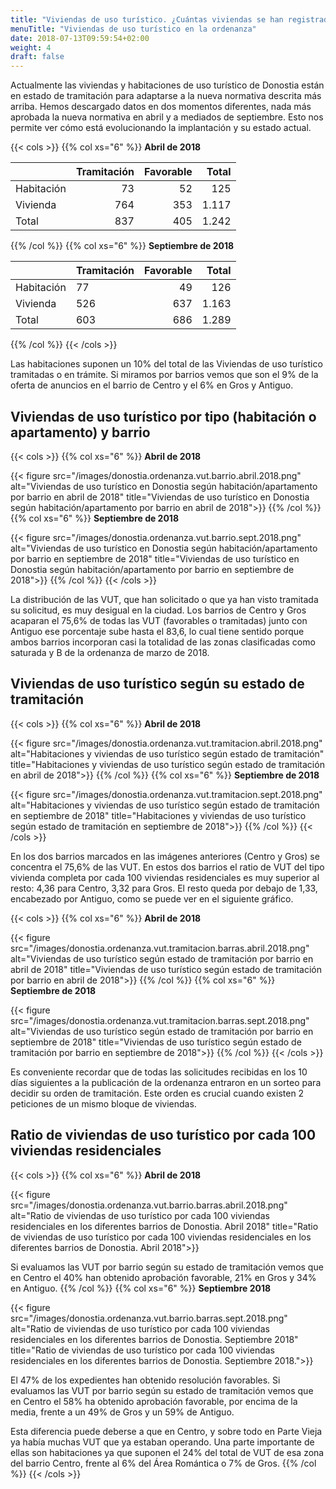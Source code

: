 ```yaml
---
title: "Viviendas de uso turístico. ¿Cuántas viviendas se han registrado en la nueva ordenanza?"
menuTitle: "Viviendas de uso turístico en la ordenanza"
date: 2018-07-13T09:59:54+02:00
weight: 4
draft: false
---
```


Actualmente las viviendas y habitaciones de uso turístico de Donostia están en estado de tramitación para adaptarse a la nueva normativa descrita más arriba. Hemos descargado datos en dos momentos diferentes, nada más aprobada la nueva normativa en abril y a mediados de septiembre. Esto nos permite ver cómo está evolucionando la implantación y su estado actual.

{{< cols >}}
{{% col xs="6" %}}
**Abril de 2018**

||Tramitación	| Favorable | Total |
|---|---:|---:|---:|
|Habitación	| 73 | 52 | 125 |
|Vivienda	| 764 | 353 | 1.117 |
|Total		| 837 | 405 | 1.242 |
{{% /col %}}
{{% col xs="6" %}}
**Septiembre de 2018**

||Tramitación	| Favorable | Total |
|---|---|---:|---:|
|Habitación	| 77 | 49 | 126 |
|Vivienda	| 526 | 637 | 1.163 |
|Total		| 603 | 686 | 1.289 |

{{% /col %}}
{{< /cols >}}

Las habitaciones suponen un 10% del total de las Viviendas de uso turístico tramitadas o en trámite. Si miramos por barrios vemos que son el 9% de la oferta de anuncios en el barrio de Centro y el 6% en Gros y Antiguo.

## Viviendas de uso turístico por tipo (habitación o apartamento) y barrio
{{< cols >}}
{{% col xs="6" %}}
**Abril de 2018**

{{< figure src="/images/donostia.ordenanza.vut.barrio.abril.2018.png" alt="Viviendas de uso turístico en Donostia según habitación/apartamento por barrio en abril de 2018" title="Viviendas de uso turístico en Donostia según habitación/apartamento por barrio en abril de 2018">}}
{{% /col %}}
{{% col xs="6" %}}
**Septiembre de 2018**

{{< figure src="/images/donostia.ordenanza.vut.barrio.sept.2018.png" alt="Viviendas de uso turístico en Donostia según habitación/apartamento por barrio en septiembre de 2018" title="Viviendas de uso turístico en Donostia según habitación/apartamento por barrio en septiembre de 2018">}}
{{% /col %}}
{{< /cols >}}

La distribución de las VUT, que han solicitado o que ya han visto tramitada su solicitud, es muy desigual en la ciudad. Los barrios de Centro y Gros acaparan el 75,6% de todas las VUT (favorables o tramitadas) junto con Antiguo ese porcentaje sube hasta el 83,6, lo cual tiene sentido porque ambos barrios incorporan casi la totalidad de las zonas clasificadas como saturada y B de la ordenanza de marzo de 2018.

## Viviendas de uso turístico según su estado de tramitación
{{< cols >}}
{{% col xs="6" %}}
**Abril de 2018**

{{< figure src="/images/donostia.ordenanza.vut.tramitacion.abril.2018.png" alt="Habitaciones y viviendas de uso turístico según estado de tramitación" title="Habitaciones y viviendas de uso turístico según estado de tramitación en abril de 2018">}}
{{% /col %}}
{{% col xs="6" %}}
**Septiembre de 2018**

{{< figure src="/images/donostia.ordenanza.vut.tramitacion.sept.2018.png" alt="Habitaciones y viviendas de uso turístico según estado de tramitación en septiembre de 2018" title="Habitaciones y viviendas de uso turístico según estado de tramitación en septiembre de 2018">}}
{{% /col %}}
{{< /cols >}}

En los dos barrios marcados en las imágenes anteriores (Centro y Gros) se concentra el 75,6% de las VUT. En estos dos barrios el ratio de VUT del tipo vivienda completa por cada 100 viviendas residenciales es muy superior al resto: 4,36 para Centro, 3,32 para Gros. El resto queda por debajo de 1,33, encabezado por Antiguo, como se puede ver en el siguiente gráfico.

{{< cols >}}
{{% col xs="6" %}}
**Abril de 2018**


{{< figure src="/images/donostia.ordenanza.vut.tramitacion.barras.abril.2018.png" alt="Viviendas de uso turístico según estado de tramitación por barrio en abril de 2018" title="Viviendas de uso turístico según estado de tramitación por barrio en abril de 2018">}}
{{% /col %}}
{{% col xs="6" %}}
**Septiembre de 2018**

{{< figure src="/images/donostia.ordenanza.vut.tramitacion.barras.sept.2018.png" alt="Viviendas de uso turístico según estado de tramitación por barrio en septiembre de 2018" title="Viviendas de uso turístico según estado de tramitación por barrio en septiembre de 2018">}}
{{% /col %}}
{{< /cols >}}

Es conveniente recordar que de todas las solicitudes recibidas en los 10 días siguientes a la publicación de la ordenanza entraron en un sorteo para decidir su orden de tramitación. Este orden es crucial cuando existen 2 peticiones de un mismo bloque de viviendas.

## Ratio de viviendas de uso turístico por cada 100 viviendas residenciales
{{< cols >}}
{{% col xs="6" %}}
**Abril de 2018**

{{< figure src="/images/donostia.ordenanza.vut.barrio.barras.abril.2018.png" alt="Ratio de viviendas de uso turístico por cada 100 viviendas residenciales en los diferentes barrios de Donostia. Abril 2018" title="Ratio de viviendas de uso turístico por cada 100 viviendas residenciales en los diferentes barrios de Donostia. Abril 2018">}}

Si evaluamos las VUT por barrio según su estado de tramitación vemos que en Centro el 40% han obtenido aprobación favorable, 21% en Gros y 34% en Antiguo.
{{% /col %}}
{{% col xs="6" %}}
**Septiembre 2018**

{{< figure src="/images/donostia.ordenanza.vut.barrio.barras.sept.2018.png" alt="Ratio de viviendas de uso turístico por cada 100 viviendas residenciales en los diferentes barrios de Donostia. Septiembre 2018" title="Ratio de viviendas de uso turístico por cada 100 viviendas residenciales en los diferentes barrios de Donostia. Septiembre 2018.">}}

El 47% de los expedientes han obtenido resolución favorables. Si evaluamos las VUT por barrio según su estado de tramitación vemos que en Centro el 58% ha obtenido aprobación favorable, por encima de la media, frente a un 49% de Gros y un 59% de Antiguo.

Esta diferencia puede deberse a que en Centro, y sobre todo en Parte Vieja ya había muchas VUT que ya estaban operando. Una parte importante de ellas son habitaciones ya que suponen el 24% del total de VUT de esa zona del barrio Centro, frente al 6% del Área Romántica o 7% de Gros.
{{% /col %}}
{{< /cols >}}
